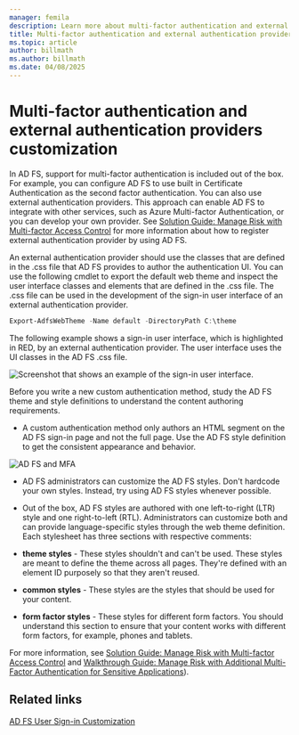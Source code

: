 ```yaml
---
manager: femila
description: Learn more about multi-factor authentication and external authentication providers customization.
title: Multi-factor authentication and external authentication providers customization
ms.topic: article
author: billmath
ms.author: billmath
ms.date: 04/08/2025
---
```


# Multi-factor authentication and external authentication providers customization



In AD FS, support for multi-factor authentication is included out of the box. For example, you can configure AD FS to use built in Certificate Authentication as the second factor authentication. You can also use external authentication providers. This approach can enable AD FS to integrate with other services, such as Azure Multi-factor Authentication, or you can develop your own provider. See [Solution Guide: Manage Risk with Multi\-factor Access Control](./manage-risk-with-conditional-access-control.md) for more information about how to register external authentication provider by using AD FS.

An external authentication provider should use the classes that are defined in the .css file that AD FS provides to author the authentication UI. You can use the following cmdlet to export the default web theme and inspect the user interface classes and elements that are defined in the .css file. The .css file can be used in the development of the sign\-in user interface of an external authentication provider.

```powershell
Export-AdfsWebTheme -Name default -DirectoryPath C:\theme
```

The following example shows a sign-in user interface, which is highlighted in RED, by an external authentication provider. The user interface uses the UI classes in the AD FS .css file.

![Screenshot that shows an example of the sign-in user interface.](media/AD-FS-user-sign-in-customization/ADFS_Blue_Custom8.png)

Before you write a new custom authentication method, study the AD FS theme and style definitions to understand the content authoring requirements.

- A custom authentication method only authors an HTML segment on the AD FS sign\-in page and not the full page. Use the AD FS style definition to get the consistent appearance and behavior.

![AD FS and MFA](media/AD-FS-user-sign-in-customization/ADFS_Blue_Custom9.png)

- AD FS administrators can customize the AD FS styles. Don't hardcode your own styles. Instead, try using AD FS styles whenever possible.

- Out of the box, AD FS styles are authored with one left-to-right \(LTR\) style and one right-to-left \(RTL\). Administrators can customize both and can provide language-specific styles through the web theme definition. Each stylesheet has three sections with respective comments:

- **theme styles** - These styles shouldn't and can't be used. These styles are meant to define the theme across all pages. They're defined with an element ID purposely so that they aren't reused.

- **common styles** - These styles are the styles that should be used for your content.

- **form factor styles** - These styles for different form factors. You should understand this section to ensure that your content works with different form factors, for example, phones and tablets.

For more information, see [Solution Guide: Manage Risk with Multi\-factor Access Control](./manage-risk-with-conditional-access-control.md) and [Walkthrough Guide: Manage Risk with Additional Multi-Factor Authentication for Sensitive Applications](/windows-server/identity/ad-fs/operations/walkthrough-guide--manage-risk-with-additional-multi-factor-authentication-for-sensitive-applications)).

## Related links

[AD FS User Sign-in Customization](AD-FS-user-sign-in-customization.md)
